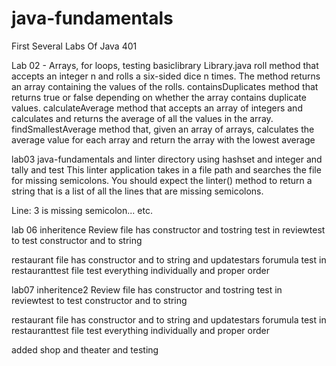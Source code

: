 # java-fundamentals
First Several Labs Of Java 401


Lab 02 - Arrays, for loops, testing
basiclibrary
Library.java
roll
method that accepts an integer n and rolls a six-sided dice n times. The method returns an array containing the values of the rolls.
containsDuplicates
method that returns true or false depending on whether the array contains duplicate values.
calculateAverage
method that accepts an array of integers and calculates and returns the average of all the values in the array.
findSmallestAverage
method that, given an array of arrays, calculates the average value for each array and return the array with the lowest average


lab03
java-fundamentals and linter directory using hashset and integer and tally and test This linter application takes in a file path and searches the file for missing semicolons. You should expect the linter() method to return a string that is a list of all the lines that are missing semicolons.

Line: 3 is missing semicolon... etc.

lab 06
inheritence
Review file has constructor and tostring
test in reviewtest to test constructor and to string

restaurant file has constructor and to string and updatestars forumula
test in restauranttest file test everything individually and proper order

lab07
inheritence2
Review file has constructor and tostring
test in reviewtest to test constructor and to string

restaurant file has constructor and to string and updatestars forumula
test in restauranttest file test everything individually and proper order

added shop and theater and testing

